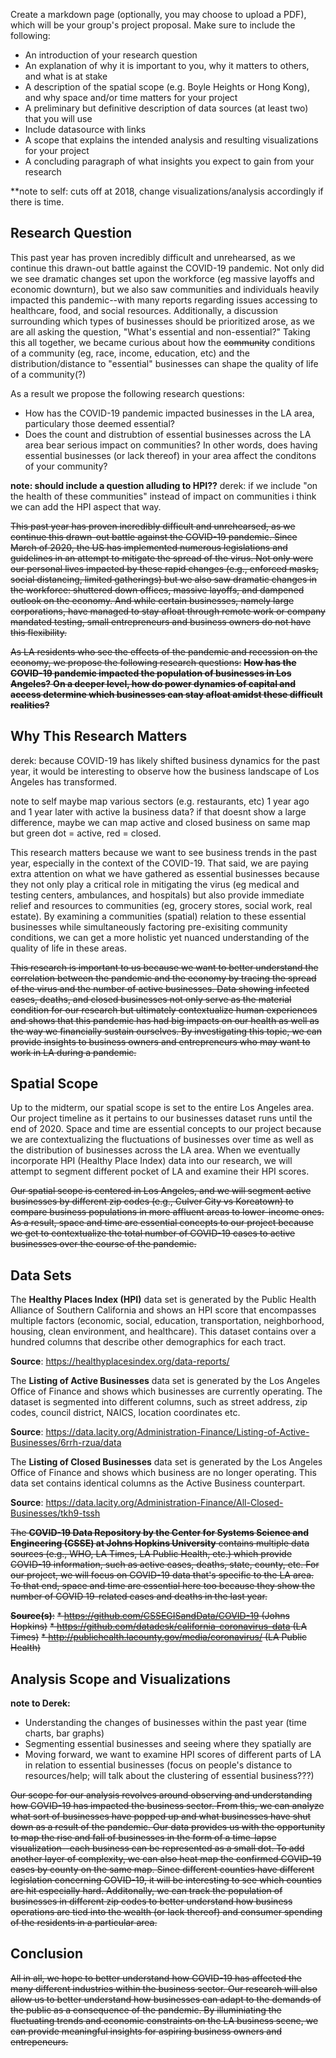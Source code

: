 Create a markdown page (optionally, you may choose to upload a PDF), which will be your group's project proposal. Make sure to include the following:

- An introduction of your research question
- An explanation of why it is important to you, why it matters to others, and what is at stake
- A description of the spatial scope (e.g. Boyle Heights or Hong Kong), and why space and/or time matters for your project
- A preliminary but definitive description of data sources (at least two) that you will use
- Include datasource with links
- A scope that explains the intended analysis and resulting visualizations for your project
- A concluding paragraph of what insights you expect to gain from your research


**note to self: cuts off at 2018, change visualizations/analysis accordingly if there is time. 

## Research Question
This past year has proven incredibly difficult and unrehearsed, as we continue this drawn-out battle against the COVID-19 pandemic. Not only did we see dramatic changes set upon the workforce (eg massive layoffs and economic downturn), but we also saw communities and individuals heavily impacted this pandemic--with many reports regarding issues accessing to healthcare, food, and social resources. Additionally, a discussion surrounding which types of businesses should be prioritized arose, as we are all asking the question, "What's essential and non-essential?" Taking this all together, we became curious about how the ~~community~~ conditions of a community (eg, race, income, education, etc) and the distribution/distance to "essential" businesses can shape the quality of life of a community(?)

As a result we propose the following research questions:
* How has the COVID-19 pandemic impacted businesses in the LA area, particulary those deemed essential?
* Does the count and distrubtion of essential businesses across the LA area bear serious impact on communities? In other words, does having essential businesses (or lack thereof) in your area affect the conditons of your community?

**note: should include a question alluding to HPI??**
derek: if we include "on the health of these communities" instead of impact on communities i think we can add the HPI aspect that way.

~~This past year has proven incredibly difficult and unrehearsed, as we continue this drawn-out battle against the COVID-19 pandemic. Since March of 2020, the US has implemented numerous legislations and guidelines in an attempt to mitigate the spread of the virus. Not only were our personal lives impacted by these rapid changes (e.g., enforced masks, social distancing, limited gatherings) but we also saw dramatic changes in the workforce: shuttered down offices, massive layoffs, and dampened outlook on the economy. And while certain businesses, namely large corporations, have managed to stay afloat through remote work or company mandated testing, small entrepreneurs and business owners do not have this flexibility.~~

~~As LA residents who see the effects of the pandemic and recession on the economy, we propose the following research questions:~~ 
~~**How has the COVID-19 pandemic impacted the population of businesses in Los Angeles?** 
**On a deeper level, how do power dynamics of capital and access determine which businesses can stay afloat amidst these difficult realities?**~~

## Why This Research Matters

derek: because COVID-19 has likely shifted business dynamics for the past year, it would be interesting to observe how the business landscape of Los Angeles has transformed. 

note to self maybe map various sectors (e.g. restaurants, etc) 1 year ago and 1 year later with active la business data? if that doesnt show a large difference, maybe we can map active and closed business on same map but green dot = active, red = closed.

This research matters because we want to see business trends in the past year, especially in the context of the COVID-19. That said, we are paying extra attention on what we have gathered as essential businesses because they not only play a critical role in mitigating the virus (eg medical and testing centers, ambulances, and hospitals) but also provide immediate relief and resources to communities (eg, grocery stores, social work, real estate). By examining a communities (spatial) relation to these essential businesses while simultaneously factoring pre-exisiting community conditions, we can get a more holistic yet nuanced understanding of the quality of life in these areas.

~~This research is important to us because we want to better understand the correlation between the pandemic and the economy by tracing the spread of the virus and the number of active businesses. Data showing infected cases, deaths, and closed businesses not only serve as the material condition for our research but ultimately contextualize human experiences and shows that this pandemic has had big impacts on our health as well as the way we financially sustain ourselves. By investigating this topic, we can provide insights to business owners and entrepreneurs who may want to work in LA during a pandemic.~~

## Spatial Scope
Up to the midterm, our spatial scope is set to the entire Los Angeles area. Our project timeline as it pertains to our businesses dataset runs until the end of 2020. Space and time are essential concepts to our project because we are contextualizing the fluctuations of businesses over time as well as the distribution of businesses across the LA area. When we eventually incorporate HPI (Healthy Place Index) data into our research, we will attempt to segment different pocket of LA and examine their HPI scores.

~~Our spatial scope is centered in Los Angeles, and we will segment active businesses by different zip codes (e.g., Culver City vs Koreatown) to compare business populations in more affluent areas to lower-income ones. As a result, space and time are essential concepts to our project because we get to contextualize the total number of COVID-19 cases to active businesses over the course of the pandemic.~~

## Data Sets

The **Healthy Places Index (HPI)** data set is generated by the Public Health Alliance of Southern California and shows an HPI score that encompasses multiple factors (economic, social, education, transportation, neighborhood, housing, clean environment, and healthcare). This dataset contains over a hundred columns that describe other demographics for each tract.

**Source**: https://healthyplacesindex.org/data-reports/

The **Listing of Active Businesses** data set is generated by the Los Angeles Office of Finance and shows which businesses are currently operating. The dataset is segmented into different columns, such as street address, zip codes, council district, NAICS, location coordinates etc.

**Source**: https://data.lacity.org/Administration-Finance/Listing-of-Active-Businesses/6rrh-rzua/data

The **Listing of Closed Businesses** data set is generated by the Los Angeles Office of Finance and shows which business are no longer operating. This data set contains identical columns as the Active Business counterpart. 

**Source**: https://data.lacity.org/Administration-Finance/All-Closed-Businesses/tkh9-tssh

~~The **COVID-19 Data Repository by the Center for Systems Science and Engineering (CSSE) at Johns Hopkins University** contains multiple data sources (e.g., WHO, LA Times, LA Public Health, etc.) which provide COVID-19 information, such as active cases, deaths, state, county, etc. For our project, we will focus on COVID-19 data that's specific to the LA area. To that end, space and time are essential here too because they show the number of COVID 19-related cases and deaths in the last year.~~

~~**Source(s)**:~~
~~* https://github.com/CSSEGISandData/COVID-19 (Johns Hopkins)~~
  ~~* https://github.com/datadesk/california-coronavirus-data (LA Times)~~
  ~~* http://publichealth.lacounty.gov/media/coronavirus/ (LA Public Health)~~
  

## Analysis Scope and Visualizations
**note to Derek:**
* Understanding the changes of businesses within the past year (time charts, bar graphs)
* Segmenting essential businesses and seeing where they spatially are
* Moving forward, we want to examine HPI scores of different parts of LA in relation to essential businesses (focus on people's distance to resources/help; will talk about the clustering of essential business???)

~~Our scope for our analysis revolves around observing and understanding how COVID-19 has impacted the business sector. From this, we can analyze what sort of businesses have popped up and what businesses have shut down as a result of the pandemic. Our data provides us with the opportunity to map the rise and fall of businesses in the form of a time-lapse visualization--each business can be represented as a small dot. To add another layer of complexity, we can also heat map the confirmed COVID-19 cases by county on the same map. Since different counties have different legislation concerning COVID-19, it will be interesting to see which counties are hit especially hard. Additonally, we can track the population of businesses in different zip codes to better understand how business operations are tied into the wealth (or lack thereof) and consumer spending of the residents in a particular area.~~


## Conclusion


~~All in all, we hope to better understand how COVID-19 has affected the many different industries within the business sector. Our research will also allow us to better understand how businesses can adapt to the demands of the public as a consequence of the pandemic. By illuminiating the fluctuating trends and economic constraints on the LA business scene, we can provide meaningful insights for aspiring business owners and entrepeneurs.~~
